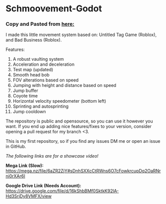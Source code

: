# Schmoovement-Godot

### Copy and Pasted from [here:](https://forum.godotengine.org/t/3d-schmovement-system-showcase/97992/2)

I made this little movement system based on: Untitled Tag Game (Roblox), and Bad Business (Roblox).

Features:
1. A robust vaulting system
2. Acceleration and deceleration
4. Test map (updated)
5. Smooth head bob
6. FOV alterations based on speed
7. Jumping with height and distance based on speed
8. Jump buffer
9. Coyote time
10. Horizontal velocity speedometer (bottom left)
11. Sprinting and autosprinting
12. Jump cooldown

The repository is public and opensource, so you can use it however you want.
If you end up adding nice features/fixes to your version, consider opening a pull request for my branch <3.

This is my first repository, so if you find any issues DM me or open an issue in GitHub.

*The following links are for a showcase video!*

**Mega Link (Slow):**
https://mega.nz/file/6aZR2ZjY#sDnhSXXcCtRWns6O7cFowkrcupDq2OaRNrni0rXAr6I

**Google Drive Link (Needs Account):**
https://drive.google.com/file/d/16kShbBMf0SktkK92lA-Hd3SrjDy8VMFX/view
